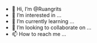 - 👋 Hi, I’m @Ruangrits
- 👀 I’m interested in ...
- 🌱 I’m currently learning ...
- 💞️ I’m looking to collaborate on ...
- 📫 How to reach me ...

<!---
Ruangrits/Ruangrits is a ✨ special ✨ repository because its `README.md` (this file) appears on your GitHub profile.
You can click the Preview link to take a look at your changes.
--->
